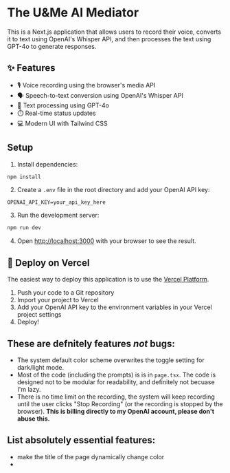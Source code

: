 # The U&Me AI Mediator

This is a Next.js application that allows users to record their voice, converts it to text using OpenAI's Whisper API, and then processes the text using GPT-4o to generate responses.

## ✨ Features

- 🎙️ Voice recording using the browser's media API
- 🗣️ Speech-to-text conversion using OpenAI's Whisper API
- 🤖 Text processing using GPT-4o
- ⏱️ Real-time status updates
- 💻 Modern UI with Tailwind CSS

## Setup

1. Install dependencies:
```bash
npm install
```

2. Create a `.env` file in the root directory and add your OpenAI API key:
```
OPENAI_API_KEY=your_api_key_here
```

3. Run the development server:
```bash
npm run dev
```

4. Open [http://localhost:3000](http://localhost:3000) with your browser to see the result.

## 🚀 Deploy on Vercel

The easiest way to deploy this application is to use the [Vercel Platform](https://vercel.com/new).

1. Push your code to a Git repository
2. Import your project to Vercel
3. Add your OpenAI API key to the environment variables in your Vercel project settings
4. Deploy!


## These are defnitely features _not_ bugs:
- The system default color scheme overwrites the toggle setting for dark/light mode.
- Most of the code (including the prompts) is is in `page.tsx`. The code is designed not to be modular for readability, and definitely not becuase I'm lazy.
- There is no time limit on the recording, the system will keep recording until the user clicks "Stop Recording" (or the recording is stopped by the browser). **This is billing directly to my OpenAI account, please don't abuse this.**


## List absolutely essential features:
- make the title of the page dynamically change color 
- 
